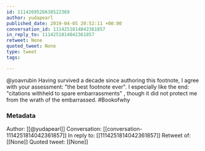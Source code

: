 ```yaml
---
id: 1114269526638522369
author: yudapearl
published_date: 2019-04-05 20:52:11 +00:00
conversation_id: 1114251814042361857
in_reply_to: 1114251814042361857
retweet: None
quoted_tweet: None
type: tweet
tags:

---
```


@yoavrubin Having survived a decade since authoring this footnote, I agree with your assessment: "the best footnote ever". I especially like the end: "citations withheld to spare embarrassments" , though it did not protect me from the wrath of the embarrassed. #Bookofwhy

### Metadata

Author: [[@yudapearl]]
Conversation: [[conversation-1114251814042361857]]
In reply to: [[1114251814042361857]]
Retweet of: [[None]]
Quoted tweet: [[None]]
